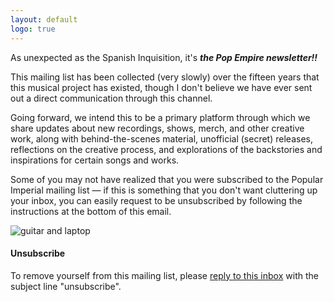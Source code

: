 ```yaml
---
layout: default
logo: true
---
```


As unexpected as the Spanish Inquisition, it's **_the Pop Empire newsletter!!_**

This mailing list has been collected (very slowly) over the fifteen years that
this musical project has existed, though I don't believe we have ever sent out a
direct communication through this channel.

Going forward, we intend this to be a primary platform through which we share
updates about new recordings, shows, merch, and other creative work, along with
behind-the-scenes material, unofficial (secret) releases, reflections on the 
creative process, and explorations of the backstories and inspirations for 
certain songs and works.

Some of you may not have realized 
that you were subscribed to the Popular Imperial mailing list — if this is 
something that you don't want cluttering up your inbox, you can easily request
to be unsubscribed by following the instructions at the bottom of this email.

![guitar and laptop](https://lh3.googleusercontent.com/pw/AP1GczNJiVcDo_hRVETq0fR72oQhGOFwaMqJHMC4ybNuJT5P4laEyqUh6TGJOycYABsonImudsBR9egMco_sMXHRJqJ7BlLQuVAl3TTKYoKdvGh2ldN_vLHg0R6IbR2_eHutu-qqDnFZM6c3Ol1ElomQAfVg=w1188-h800-s-no-gm?authuser=0)

#### Unsubscribe

To remove yourself from this mailing list, please 
<a href="mailto:newsletter@popempire.com?subject=unsubscribe">reply to this inbox</a>
with the subject line "unsubscribe".
